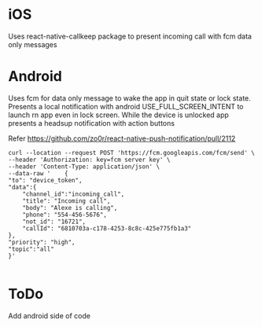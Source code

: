 # iOS

Uses react-native-callkeep package to present incoming call with fcm data only messages



# Android

Uses fcm for data only message to wake the app in quit state or lock state.
Presents a local notification with android USE_FULL_SCREEN_INTENT to launch rn app even in lock screen. 
While the device is unlocked app presents a headsup notification with action buttons

Refer https://github.com/zo0r/react-native-push-notification/pull/2112


```
curl --location --request POST 'https://fcm.googleapis.com/fcm/send' \
--header 'Authorization: key=fcm server key' \
--header 'Content-Type: application/json' \
--data-raw '    {
"to": "device_token",
"data":{
    "channel_id":"incoming_call",
    "title": "Incoming call",
    "body": "Alexe is calling",
    "phone": "554-456-5676",
    "not_id": "16721",
    "callId": "6810703a-c178-4253-8c8c-425e775fb1a3"
},
"priority": "high",
"topic":"all"
}'
        
```

# ToDo
Add android side of code
